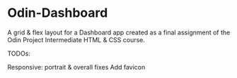 # Odin-Dashboard

A grid & flex layout for a Dashboard app created as a final assignment of the Odin Project Intermediate HTML & CSS course.

TODOs:

Responsive: portrait & overall fixes
Add favicon
